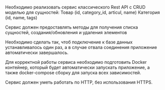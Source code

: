 Необходимо реализовать сервис классического Rest API с CRUD моделью для сущностей:
Товар (id, category_id, articul, name)
Категория (id, name, tags)

Сервис должен предоставлять методы для получения списка сущностей, создания/обновления и удаления элементов

Необходимо сделать так, чтоб подключение к базе данных устанавливалось один раз, а в случае отвала соединения
приложение автоматически завершалось.

Для корректной работы сервиса необходимо подготовить Docker контейнер, который будет автоматически запускать приложение,
а также docker-compose сборку для запуска всех зависимостей.

Сервис должен уметь работать по HTTP, без использования HTTPS.